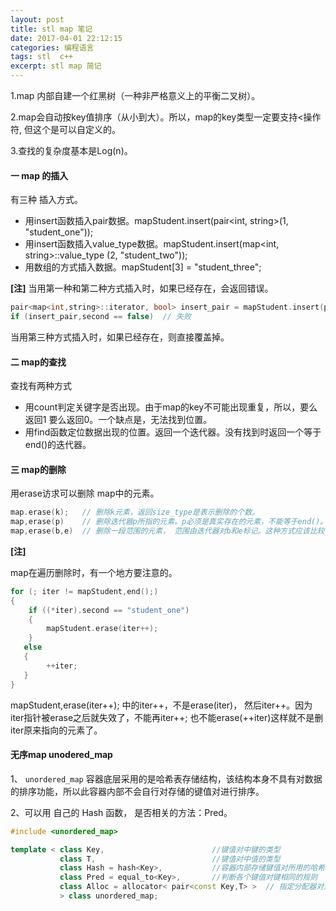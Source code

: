 ```yaml
---
layout: post
title: stl map 笔记
date: 2017-04-01 22:12:15
categories: 编程语言
tags: stl  c++
excerpt: stl map 简记
---
```



1.map 内部自建一个红黑树（一种非严格意义上的平衡二叉树）。

2.map会自动按key值排序（从小到大）。所以，map的key类型一定要支持<操作符, 但这个是可以自定义的。

3.查找的复杂度基本是Log(n)。


#### 一 map 的插入

有三种 插入方式。
- 用insert函数插入pair数据。mapStudent.insert(pair<int, string>(1, "student_one"));
- 用insert函数插入value_type数据。mapStudent.insert(map<int, string>::value_type (2, "student_two"));
- 用数组的方式插入数据。mapStudent[3] = "student_three";

**[注]**
当用第一种和第二种方式插入时，如果已经存在，会返回错误。
```c++
pair<map<int,string>::iterator, bool> insert_pair = mapStudent.insert(pair<int, string>(1, "student_one"));
if (insert_pair,second == false)  // 失败
```

当用第三种方式插入时，如果已经存在，则直接覆盖掉。

#### 二 map的查找

查找有两种方式
- 用count判定关键字是否出现。由于map的key不可能出现重复，所以，要么返回1 要么返回0。一个缺点是，无法找到位置。
- 用find函数定位数据出现的位置。返回一个迭代器。没有找到时返回一个等于end()的迭代器。

#### 三 map的删除

用erase访求可以删除 map中的元素。 

```c++
map.erase(k);   // 删除k元素，返回size_type是表示删除的个数。
map,erase(p)    // 删除迭代器p所指的元素。p必须是真实存在的元素，不能等于end()。
map,erase(b,e)  // 删除一段范围的元素， 范围由迭代器对b和e标记。这种方式应该比较少见吧。
```

**[注]**

map在遍历删除时，有一个地方要注意的。

```c++
for (; iter != mapStudent,end();)
{
    if ((*iter).second == "student_one")
    { 
        mapStudent.erase(iter++);  
    }
   else
   {
        ++iter;
   }  
}
```

 mapStudent,erase(iter++); 中的iter++，不是erase(iter)， 然后iter++。因为iter指针被erase之后就失效了，不能再iter++; 也不能erase(++iter)这样就不是删iter原来指向的元素了。

#### 无序map unodered_map

1、 `unordered_map` 容器底层采用的是哈希表存储结构，该结构本身不具有对数据的排序功能，所以此容器内部不会自行对存储的键值对进行排序。

2、可以用 自己的 Hash 函数， 是否相关的方法：Pred。

```c++
#include <unordered_map>

template < class Key,                        //键值对中键的类型
           class T,                          //键值对中值的类型
           class Hash = hash<Key>,           //容器内部存储键值对所用的哈希函数
           class Pred = equal_to<Key>,       //判断各个键值对键相同的规则
           class Alloc = allocator< pair<const Key,T> >  // 指定分配器对象的类型
           > class unordered_map;
```


